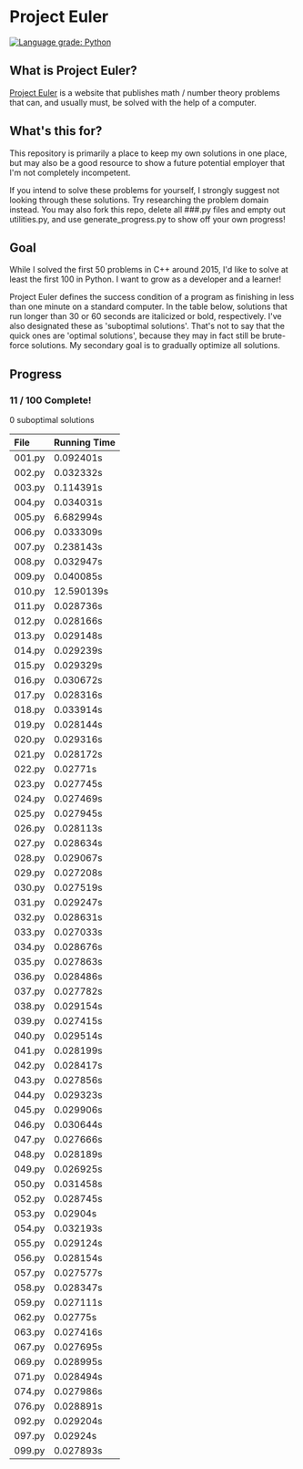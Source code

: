 # Project Euler
[![Language grade: Python](https://img.shields.io/lgtm/grade/python/g/KunstDerFuge/Project-Euler.svg?logo=lgtm&logoWidth=18)](https://lgtm.com/projects/g/KunstDerFuge/Project-Euler/context:python)

## What is Project Euler?
[Project Euler](https://projecteuler.net) is a website that publishes math / number theory problems that can, and usually must, be solved with the 
help of a computer.

## What's this for?
This repository is primarily a place to keep my own solutions in one place, but may also be a good resource to show a 
future potential employer that I'm not completely incompetent.

If you intend to solve these problems for yourself, I strongly suggest not looking through these solutions. Try 
researching the problem domain instead. You may also fork this repo, delete all ###.py files and empty out utilities.py,
and use generate_progress.py to show off your own progress!

## Goal
While I solved the first 50 problems in C++ around 2015, I'd like to solve at least the first 100 in Python. I want to 
grow as a developer and a learner!

Project Euler defines the success condition of a program as finishing in less than one minute on a standard computer. In
the table below, solutions that run longer than 30 or 60 seconds are italicized or bold, respectively. I've also
designated these as 'suboptimal solutions'. That's not to say that the quick ones are 'optimal solutions', because they
may in fact still be brute-force solutions. My secondary goal is to gradually optimize all solutions.

## Progress
### 11 / 100 Complete!

0 suboptimal solutions

| File   | Running Time |
| :----- | :----------- |
| 001.py | 0.092401s |
| 002.py | 0.032332s |
| 003.py | 0.114391s |
| 004.py | 0.034031s |
| 005.py | 6.682994s |
| 006.py | 0.033309s |
| 007.py | 0.238143s |
| 008.py | 0.032947s |
| 009.py | 0.040085s |
| 010.py | 12.590139s |
| 011.py | 0.028736s |
| 012.py | 0.028166s |
| 013.py | 0.029148s |
| 014.py | 0.029239s |
| 015.py | 0.029329s |
| 016.py | 0.030672s |
| 017.py | 0.028316s |
| 018.py | 0.033914s |
| 019.py | 0.028144s |
| 020.py | 0.029316s |
| 021.py | 0.028172s |
| 022.py | 0.02771s |
| 023.py | 0.027745s |
| 024.py | 0.027469s |
| 025.py | 0.027945s |
| 026.py | 0.028113s |
| 027.py | 0.028634s |
| 028.py | 0.029067s |
| 029.py | 0.027208s |
| 030.py | 0.027519s |
| 031.py | 0.029247s |
| 032.py | 0.028631s |
| 033.py | 0.027033s |
| 034.py | 0.028676s |
| 035.py | 0.027863s |
| 036.py | 0.028486s |
| 037.py | 0.027782s |
| 038.py | 0.029154s |
| 039.py | 0.027415s |
| 040.py | 0.029514s |
| 041.py | 0.028199s |
| 042.py | 0.028417s |
| 043.py | 0.027856s |
| 044.py | 0.029323s |
| 045.py | 0.029906s |
| 046.py | 0.030644s |
| 047.py | 0.027666s |
| 048.py | 0.028189s |
| 049.py | 0.026925s |
| 050.py | 0.031458s |
| 052.py | 0.028745s |
| 053.py | 0.02904s |
| 054.py | 0.032193s |
| 055.py | 0.029124s |
| 056.py | 0.028154s |
| 057.py | 0.027577s |
| 058.py | 0.028347s |
| 059.py | 0.027111s |
| 062.py | 0.02775s |
| 063.py | 0.027416s |
| 067.py | 0.027695s |
| 069.py | 0.028995s |
| 071.py | 0.028494s |
| 074.py | 0.027986s |
| 076.py | 0.028891s |
| 092.py | 0.029204s |
| 097.py | 0.02924s |
| 099.py | 0.027893s |
